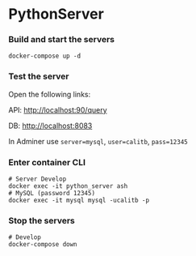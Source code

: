 # PythonServer

### Build and start the servers

```
docker-compose up -d
```

### Test the server

Open the following links:

API: [http://localhost:90/query](http://localhost:90/query)

DB: [http://localhost:8083](http://localhost:8083)

In Adminer use `server=mysql`, `user=calitb`, `pass=12345`

### Enter container CLI

```
# Server Develop
docker exec -it python_server ash
# MySQL (password 12345)
docker exec -it mysql mysql -ucalitb -p
```

### Stop the servers

```
# Develop
docker-compose down
```
